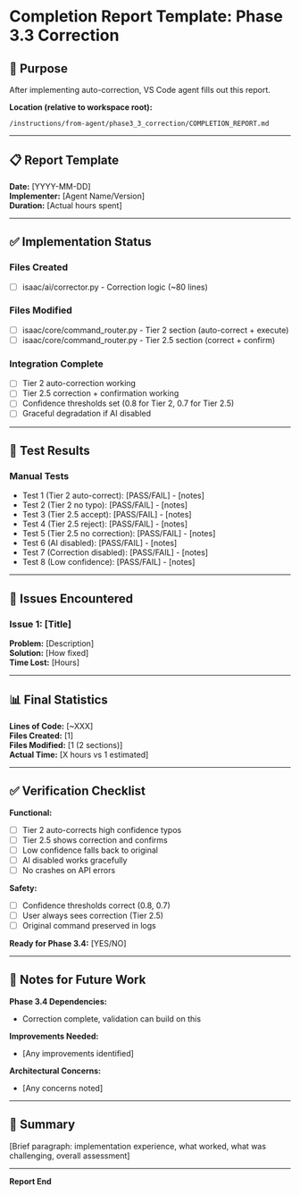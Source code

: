 # Completion Report Template: Phase 3.3 Correction

## 🎯 Purpose

After implementing auto-correction, VS Code agent fills out this report.

**Location (relative to workspace root):**
```
/instructions/from-agent/phase3_3_correction/COMPLETION_REPORT.md
```

---

## 📋 Report Template

**Date:** [YYYY-MM-DD]  
**Implementer:** [Agent Name/Version]  
**Duration:** [Actual hours spent]

---

## ✅ Implementation Status

### Files Created
- [ ] isaac/ai/corrector.py - Correction logic (~80 lines)

### Files Modified
- [ ] isaac/core/command_router.py - Tier 2 section (auto-correct + execute)
- [ ] isaac/core/command_router.py - Tier 2.5 section (correct + confirm)

### Integration Complete
- [ ] Tier 2 auto-correction working
- [ ] Tier 2.5 correction + confirmation working
- [ ] Confidence thresholds set (0.8 for Tier 2, 0.7 for Tier 2.5)
- [ ] Graceful degradation if AI disabled

---

## 🧪 Test Results

### Manual Tests
- Test 1 (Tier 2 auto-correct): [PASS/FAIL] - [notes]
- Test 2 (Tier 2 no typo): [PASS/FAIL] - [notes]
- Test 3 (Tier 2.5 accept): [PASS/FAIL] - [notes]
- Test 4 (Tier 2.5 reject): [PASS/FAIL] - [notes]
- Test 5 (Tier 2.5 no correction): [PASS/FAIL] - [notes]
- Test 6 (AI disabled): [PASS/FAIL] - [notes]
- Test 7 (Correction disabled): [PASS/FAIL] - [notes]
- Test 8 (Low confidence): [PASS/FAIL] - [notes]

---

## 🐛 Issues Encountered

### Issue 1: [Title]
**Problem:** [Description]  
**Solution:** [How fixed]  
**Time Lost:** [Hours]

---

## 📊 Final Statistics

**Lines of Code:** [~XXX]  
**Files Created:** [1]  
**Files Modified:** [1 (2 sections)]  
**Actual Time:** [X hours vs 1 estimated]

---

## ✅ Verification Checklist

**Functional:**
- [ ] Tier 2 auto-corrects high confidence typos
- [ ] Tier 2.5 shows correction and confirms
- [ ] Low confidence falls back to original
- [ ] AI disabled works gracefully
- [ ] No crashes on API errors

**Safety:**
- [ ] Confidence thresholds correct (0.8, 0.7)
- [ ] User always sees correction (Tier 2.5)
- [ ] Original command preserved in logs

**Ready for Phase 3.4:** [YES/NO]

---

## 📝 Notes for Future Work

**Phase 3.4 Dependencies:**
- Correction complete, validation can build on this

**Improvements Needed:**
- [Any improvements identified]

**Architectural Concerns:**
- [Any concerns noted]

---

## 🎉 Summary

[Brief paragraph: implementation experience, what worked, what was challenging, overall assessment]

---

**Report End**

